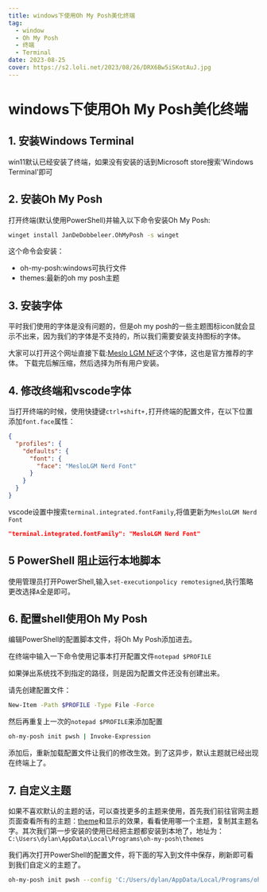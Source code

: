 ```yaml
---
title: windows下使用Oh My Posh美化终端
tag:
  - window
  - Oh My Posh
  - 终端
  - Terminal
date: 2023-08-25
cover: https://s2.loli.net/2023/08/26/DRX6Bw5iSKotAuJ.jpg
---
```


# windows下使用Oh My Posh美化终端

## 1. 安装Windows Terminal

win11默认已经安装了终端，如果没有安装的话到Microsoft store搜索'Windows Terminal'即可

## 2. 安装Oh My Posh

打开终端(默认使用PowerShell)并输入以下命令安装Oh My Posh:

```bash
winget install JanDeDobbeleer.OhMyPosh -s winget
```

这个命令会安装：

- oh-my-posh:windows可执行文件
- themes:最新的oh my posh主题

## 3. 安装字体

平时我们使用的字体是没有问题的，但是oh my posh的一些主题图标icon就会显示不出来，因为我们的字体是不支持的，所以我们需要安装支持图标的字体。

大家可以打开这个网址直接下载:[Meslo LGM NF](https://github.com/ryanoasis/nerd-fonts/releases/download/v3.0.2/Meslo.zip)这个字体，这也是官方推荐的字体。
下载完后解压缩，然后选择为所有用户安装。

## 4. 修改终端和vscode字体

当打开终端的时候，使用快捷键`ctrl+shift+,`打开终端的配置文件，在以下位置添加`font.face`属性：

```json
{
  "profiles": {
    "defaults": {
      "font": {
        "face": "MesloLGM Nerd Font"
      }
    }
  }
}
```

vscode设置中搜索`terminal.integrated.fontFamily`,将值更新为`MesloLGM Nerd Font`

```json
"terminal.integrated.fontFamily": "MesloLGM Nerd Font"
```

## 5 PowerShell 阻止运行本地脚本

使用管理员打开PowerShell,输入`set-executionpolicy remotesigned`,执行策略更改选择`A`全是即可。

## 6. 配置shell使用Oh My Posh

编辑PowerShell的配置脚本文件，将Oh My Posh添加进去。

在终端中输入一下命令使用记事本打开配置文件`notepad $PROFILE`

如果弹出系统找不到指定的路径，则是因为配置文件还没有创建出来。

请先创建配置文件：

```bash
New-Item -Path $PROFILE -Type File -Force
```

然后再重复上一次的`notepad $PROFILE`来添加配置

```bash
oh-my-posh init pwsh | Invoke-Expression
```

添加后，重新加载配置文件让我们的修改生效。到了这异步，默认主题就已经出现在终端上了。

## 7. 自定义主题

如果不喜欢默认的主题的话，可以查找更多的主题来使用，首先我们前往官网主题页面查看所有的主题：[theme](https://ohmyposh.dev/docs/themes)和显示的效果，看看使用哪一个主题，复制其主题名字。其次我们第一步安装的使用已经把主题都安装到本地了，地址为：`C:\Users\dylan\AppData\Local\Programs\oh-my-posh\themes`

我们再次打开PowerShell的配置文件，将下面的写入到文件中保存，刷新即可看到我们自定义的主题了。

```bash
oh-my-posh init pwsh --config 'C:/Users/dylan/AppData/Local/Programs/oh-my-posh/themes/emodipt-extend.omp.json' | Invoke-Expression
```
